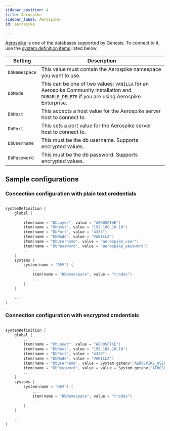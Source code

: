 ```yaml
---
sidebar_position: 4
title: Aerospike
sidebar_label: Aerospike
id: aerospike

---
```


[Aerospike](https://aerospike.com/) is one of the databases supported by Genesis. To connect to it, use the [system definition items](/creating-applications/configure-runtime/system-definitions/) listed below.

| Setting   | Description   |  
|----------|-------------|
| `DbNamespace` | This value must contain the Aerospike namespace you want to use. |
| `DbMode` | This can be one of two values: `VANILLA` for an Aerospike Community installation and `DURABLE_DELETE` if you are using Aerospike Enterprise. |  
| `DbHost` | This accepts a host value for the Aerospike server host to connect to.|
| `DbPort` | This sets a port value for the Aerospike server host to connect to. |  
| `DbUsername` | This must be the db username. Supports encrypted values. |  
| `DbPassword` | This must be the db password. Supports encrypted values. |

## Sample configurations

### Connection configuration with plain text credentials

```kotlin

systemDefinition {
    global {
        ...
        item(name = "DbLayer", value = "AEROSPIKE")
        item(name = "DbHost", value = "192.168.10.10")
        item(name = "DbPort", value = "4333")
        item(name = "DbMode", value = "VANILLA")
        item(name = "DbUsername", value = "aerospike_user")
        item(name = "DbPassword", value = "aerospike_password")
        ...
    }
    systems {
        system(name = "DEV") {
            ...
            item(name = "DbNamespace", value = "trades")
            ...
        }
    }

    ...
}
```

### Connection configuration with encrypted credentials

```kotlin

systemDefinition {
    global {
        ...
        item(name = "DbLayer", value = "AEROSPIKE")
        item(name = "DbHost", value = "192.168.10.10")
        item(name = "DbPort", value = "4333")
        item(name = "DbMode", value = "VANILLA")
        item(name = "DbUsername", value = System.getenv("AEROSPIKE_USERNAME"), encrypted = true)
        item(name = "DbPassword", value = value = System.getenv("AEROSPIKE_PASSWORD"), encrypted = true)
        ...
    }
    systems {
        system(name = "DEV") {
            ...
            item(name = "DbNamespace", value = "trades")
            ...
        }
    }

    ...
}
```